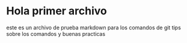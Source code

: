 # Hola primer archivo

este es un archivo de prueba markdown
para los comandos de git
tips sobre los comandos
y buenas practicas